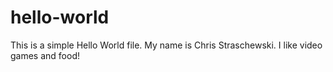# hello-world
This is a simple Hello World file. 
My name is Chris Straschewski.
I like video games and food!
